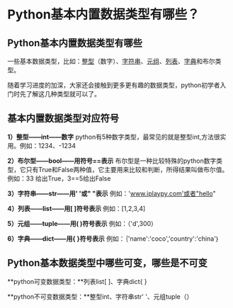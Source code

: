 # Python基本内置数据类型有哪些？

## Python基本内置数据类型有哪些

一些基本数据类型，比如：[整型](http://www.iplaypy.com/jichu/int.html)（数字）、[字符串](http://www.iplaypy.com/jichu/str.html)、[元组](http://www.iplaypy.com/jichu/tuple.html)、[列表](http://www.iplaypy.com/jichu/list.html)、[字典](http://www.iplaypy.com/jichu/dict.html)和布尔类型。

随着学习进度的加深，大家还会接触到更多更有趣的数据类型，python初学者入门时先了解这几种类型就可以了。

## 基本内置数据类型对应符号

**1）整型——int——数字**
python有5种数字类型，最常见的就是整型int,方法很实用。例如：1234、-1234

**2）布尔型——bool——用符号==表示**
布尔型是一种比较特殊的python数字类型，它只有True和False两种值，它主要用来比较和判断，所得结果叫做布尔值。例如：33 给出True，3==5给出False

**3）字符串——str——用' '或" "表示**
例如：'www.iplaypy.com'或者"hello"

**4）列表——list——用[ ]符号表示**
例如：[1,2,3,4]

**5）元组——tuple——用( )符号表示**
例如：（'d',300）

**6）字典——dict——用{ }符号表示**
例如：｛'name':'coco','country':'china'｝

## Python基本数据类型中哪些可变，哪些是不可变

**python可变数据类型：**列表list[ ]、字典dict{ }

**python不可变数据类型：**整型int、字符串str' '、元组tuple（）